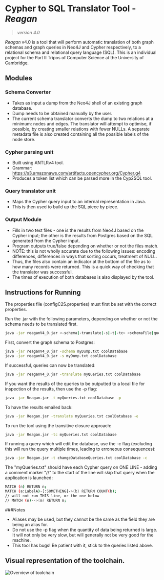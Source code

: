 # Cypher to SQL Translator Tool - _Reagan_

>_version 4.0_

_Reagan_ v4.0 is a tool that will perform automatic translation of both 
graph schemas and graph queries in Neo4J and Cypher respectively, 
to a relational schema and relational query language (SQL).
This is an individual project for the Part II Tripos of 
Computer Science at the University of Cambridge. 

## Modules
### Schema Converter
- Takes as input a dump from the Neo4J shell of an existing graph database.
- Dump needs to be obtained manually by the user.
- The current schema translator converts the dump to two relations at a minimum: nodes and edges. The translator will attempt to optimise, if possible, by creating smaller relations with fewer NULLs. A separate metadata file is also created containing all the possible labels of the node store.
 
### Cypher parsing unit
- Built using ANTLRv4 tool.
- Grammar: https://s3.amazonaws.com/artifacts.opencypher.org/Cypher.g4
- Produces a token list which can be parsed more in the Cyp2SQL tool.

### Query translator unit
- Maps the Cypher query input to an internal representation in Java.
- This is then used to build up the SQL piece by piece.

### Output Module
- Fills in two text files - one is the results from Neo4J based on the Cypher input; the other is the results from Postgres based on the SQL generated from the Cypher input.
- Program outputs true/false depending on whether or not the files match.
- NOTE: this is not wholly accurate due to the following issues: encoding differences, differences in ways that sorting occurs, treatment of NULL.
- Thus, the files also contain an indicator at the bottom of the file as to how many records were returned. This is a quick way of checking that the translator was successful.
- The times of execution of both databases is also displayed by the tool.


## Instructions for Running
The properties file (configC2S.properties) must first be set with the correct properties.

Run the .jar with the following parameters, depending on whether or not the schema needs to be translated first.

```bash
java -jar reaganV4_0.jar <-schema|-translate|-s|-t|-tc> <schemaFile|queriesFile> <databaseName> <-e|-p|-c>
```

First, convert the graph schema to Postgres:
```bash
java -jar reaganV4_0.jar -schema myDump.txt coolDatabase
java -jar reaganV4_0.jar -s myDump.txt coolDatabase
```

If successful, queries can now be translated:
```bash
java -jar reaganV4_0.jar -translate myQueries.txt coolDatabase
```

If you want the results of the queries to be outputted to a local file for inspection of the results, then use the -p flag:
```bash
java -jar Reagan.jar -t myQueries.txt coolDatabase -p
```

To have the results emailed back:
```bash
java -jar Reagan.jar -translate myQueries.txt coolDatabase -e
```

To run the tool using the transitive closure approach:
```bash
java -jar Reagan.jar -tc myQueries.txt coolDatabase
```

If running a query which will edit the database, use the -c flag (excluding this will run the query multiple times, leading to erroneous consequences):
```bash
java -jar Reagan.jar -t changeDatabaseQueries.txt coolDatabase -c
```

The "myQueries.txt" should have each Cypher query on ONE LINE - adding a comment marker "//" to the start of the line will skip that query when the application is launched:
```bash
MATCH (n) RETURN n;
MATCH (a:LabelA)-[:SOMETHING]->(b) RETURN COUNT(b);
// will not run THIS line, or the one below
// MATCH (n)-->(m) RETURN m;
```

###Notes
* Aliases may be used, but they cannot be the same as the field they are being
an alias for.
* Do not use the -p flag when the quantity of data being returned is large.
It will not only be very slow, but will generally not be very good for the machine.
* This tool has bugs! Be patient with it, stick to the queries listed above.


## Visual representation of the toolchain.
![Overview of toolchain](https://github.com/ocrawford555/cyp2sql/blob/master/Overview.png)






